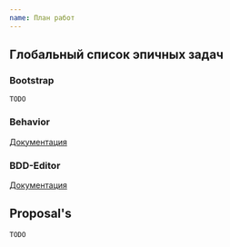 ```yaml
---
name: План работ
---
```


## Глобальный список эпичных задач 

### Bootstrap

```
TODO

```
### Behavior

[Документация](https://github.com/silverbulleters/vanessa-services/blob/master/ru-RU/behavior/README.md)

### BDD-Editor

[Документация](https://github.com/silverbulleters/vanessa-services/blob/master/ru-RU/bdd-editor/README.md)

## Proposal's

```
TODO

```
